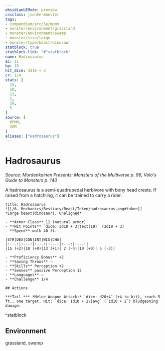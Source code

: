 ```yaml
---
obsidianUIMode: preview
cssclass: json5e-monster
tags:
- compendium/src/5e/mpmm
- monster/environment/grassland
- monster/environment/swamp
- monster/size/large
- monster/type/beast/dinosaur
statblock: true
statblock-link: "#^statblock"
name: Hadrosaurus
ac: 11
hp: 19
hit_dice: 3d10 + 3
cr: 1/4
stats: [
  15,
  10,
  13,
  2,
  10,
  5
]
source: [
  MPMM,
  VGM
]
aliases: ["Hadrosaurus"]
---
```

# Hadrosaurus
*Source: Mordenkainen Presents: Monsters of the Multiverse p. 96, Volo's Guide to Monsters p. 140*  

A hadrosaurus is a semi-quadrupedal herbivore with bony head crests. If raised from a hatchling, it can be trained to carry a rider.

```ad-statblock
title: Hadrosaurus
![[/6. Mechanics/Bestiary/Beast/Token/hadrosaurus.png#token]]
*Large beast(dinosaur), Unaligned*

- **Armor Class** 11 (natural armor)
- **Hit Points** `dice: 3d10 + 3|text(19)` (3d10 + 3) 
- **Speed** walk 40 ft.

|STR|DEX|CON|INT|WIS|CHA|
|:---:|:---:|:---:|:---:|:---:|:---:|
|15 (+2)|10 (+0)|13 (+1)| 2 (-4)|10 (+0)| 5 (-3)|

- **Proficiency Bonus** +2
- **Saving Throws** ⏤
- **Skills** Perception +2
- **Senses** passive Perception 12
- **Languages** —
- **Challenge** 1/4

## Actions

***Tail.*** *Melee Weapon Attack:* `dice: d20+4` (+4 to hit), reach 5 ft., one target. Hit: `dice: 1d10 + 2\|avg` (`1d10 + 2`) bludgeoning damage.
```
^statblock

## Environment

grassland, swamp